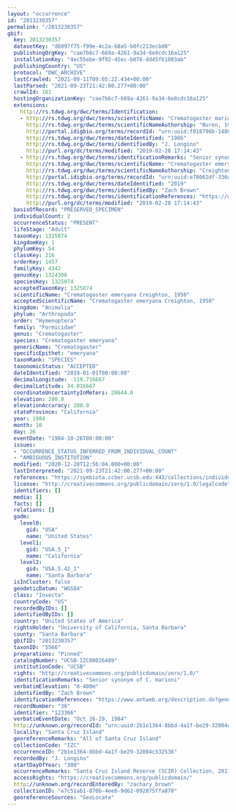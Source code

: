 ```yaml
---
layout: "occurrence"
id: "2013230357"
permalink: "/2013230357"
gbif:
  key: 2013230357
  datasetKey: "d6097f75-f99e-4c2a-b8a5-b0fc213ecbd0"
  publishingOrgKey: "cae7b6c7-669a-4261-9a34-6e8cdc16a125"
  installationKey: "4ec55ebe-9f92-45ec-b076-dd45f61003ab"
  publishingCountry: "US"
  protocol: "DWC_ARCHIVE"
  lastCrawled: "2021-09-11T09:05:22.434+00:00"
  lastParsed: "2021-09-23T21:42:00.277+00:00"
  crawlId: 161
  hostingOrganizationKey: "cae7b6c7-669a-4261-9a34-6e8cdc16a125"
  extensions:
    http://rs.tdwg.org/dwc/terms/Identification:
    - http://rs.tdwg.org/dwc/terms/scientificName: "Crematogaster marioni"
      http://rs.tdwg.org/dwc/terms/scientificNameAuthorship: "Buren, 1968"
      http://portal.idigbio.org/terms/recordId: "urn:uuid:f018796b-1480-419f-802e-c7c68184bac1"
      http://rs.tdwg.org/dwc/terms/dateIdentified: "1986"
      http://rs.tdwg.org/dwc/terms/identifiedBy: "J. Longino"
      http://purl.org/dc/terms/modified: "2019-02-28 17:14:43"
    - http://rs.tdwg.org/dwc/terms/identificationRemarks: "Senior synonym of C. marioni"
      http://rs.tdwg.org/dwc/terms/scientificName: "Crematogaster emeryana"
      http://rs.tdwg.org/dwc/terms/scientificNameAuthorship: "Creighton, 1950"
      http://portal.idigbio.org/terms/recordId: "urn:uuid:e78062df-336d-48fc-883d-e5474ae4e19f"
      http://rs.tdwg.org/dwc/terms/dateIdentified: "2019"
      http://rs.tdwg.org/dwc/terms/identifiedBy: "Zach Brown"
      http://rs.tdwg.org/dwc/terms/identificationReferences: "https://www.antweb.org/description.do?genus=crematogaster&species=marioni&rank=species&project=allantwebants"
      http://purl.org/dc/terms/modified: "2019-02-28 17:14:43"
  basisOfRecord: "PRESERVED_SPECIMEN"
  individualCount: 2
  occurrenceStatus: "PRESENT"
  lifeStage: "Adult"
  taxonKey: 1325074
  kingdomKey: 1
  phylumKey: 54
  classKey: 216
  orderKey: 1457
  familyKey: 4342
  genusKey: 1324306
  speciesKey: 1325074
  acceptedTaxonKey: 1325074
  scientificName: "Crematogaster emeryana Creighton, 1950"
  acceptedScientificName: "Crematogaster emeryana Creighton, 1950"
  kingdom: "Animalia"
  phylum: "Arthropoda"
  order: "Hymenoptera"
  family: "Formicidae"
  genus: "Crematogaster"
  species: "Crematogaster emeryana"
  genericName: "Crematogaster"
  specificEpithet: "emeryana"
  taxonRank: "SPECIES"
  taxonomicStatus: "ACCEPTED"
  dateIdentified: "2019-01-01T00:00:00"
  decimalLongitude: -119.716667
  decimalLatitude: 34.016667
  coordinateUncertaintyInMeters: 20644.0
  elevation: 200.0
  elevationAccuracy: 200.0
  stateProvince: "California"
  year: 1984
  month: 10
  day: 26
  eventDate: "1984-10-26T00:00:00"
  issues:
  - "OCCURRENCE_STATUS_INFERRED_FROM_INDIVIDUAL_COUNT"
  - "AMBIGUOUS_INSTITUTION"
  modified: "2020-12-28T12:56:04.000+00:00"
  lastInterpreted: "2021-09-23T21:42:00.277+00:00"
  references: "https://symbiota.ccber.ucsb.edu:443/collections/individual/index.php?occid=123366"
  license: "http://creativecommons.org/publicdomain/zero/1.0/legalcode"
  identifiers: []
  media: []
  facts: []
  relations: []
  gadm:
    level0:
      gid: "USA"
      name: "United States"
    level1:
      gid: "USA.5_1"
      name: "California"
    level2:
      gid: "USA.5.42_1"
      name: "Santa Barbara"
  isInCluster: false
  geodeticDatum: "WGS84"
  class: "Insecta"
  countryCode: "US"
  recordedByIDs: []
  identifiedByIDs: []
  country: "United States of America"
  rightsHolder: "University of California, Santa Barbara"
  county: "Santa Barbara"
  gbifID: "2013230357"
  taxonID: "5566"
  preparations: "Pinned"
  catalogNumber: "UCSB-IZC00026489"
  institutionCode: "UCSB"
  rights: "http://creativecommons.org/publicdomain/zero/1.0/"
  identificationRemarks: "Senior synonym of C. marioni"
  verbatimElevation: "0-400m"
  identifiedBy: "Zach Brown"
  identificationReferences: "https://www.antweb.org/description.do?genus=crematogaster&species=marioni&rank=species&project=allantwebants"
  recordNumber: "36"
  identifier: "123366"
  verbatimEventDate: "Oct 26-29, 1984"
  http://unknown.org/recordId: "urn:uuid:2b1e1364-8bbd-4a1f-be29-32004c532536"
  locality: "Santa Cruz Island"
  georeferenceRemarks: "All of Santa Cruz Island"
  collectionCode: "IZC"
  occurrenceID: "2b1e1364-8bbd-4a1f-be29-32004c532536"
  recordedBy: "J. Longino"
  startDayOfYear: "300"
  occurrenceRemarks: "Santa Cruz Island Reserve (SCIR) Collection, 2017"
  accessRights: "https://creativecommons.org/publicdomain/"
  http://unknown.org/recordEnteredBy: "zachary_brown"
  collectionID: "e7c51ab1-870b-4ee8-9d62-092875ffa870"
  georeferenceSources: "GeoLocate"
---
```

